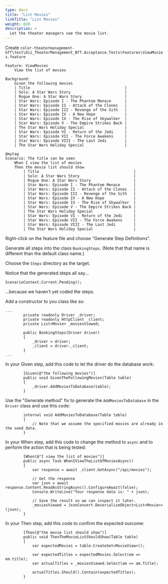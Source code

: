 ```yaml
---
type: docs
title: "List Movies"
linkTitle: "List Movies"
weight: 020
description: >
  Let the theater managers see the movie list.
---
```


Create `color-theatermanagement-bff\test\Dii_TheaterManagement_Bff.Acceptance.Tests\Features\ViewMovies.feature`
~~~
Feature: ViewMovies
	View the list of movies

Background:
    Given the following movies
    | Title                                          |
    | Solo: A Star Wars Story                        |
    | Rogue One: A Star Wars Story                   |
    | Star Wars: Episode I - The Phantom Menace      |
    | Star Wars: Episode II - Attack of the Clones   |
    | Star Wars: Episode III - Revenge of the Sith   |
    | Star Wars: Episode IV - A New Hope             |
    | Star Wars: Episode IX - The Rise of Skywalker  |
    | Star Wars: Episode V - The Empire Strikes Back |
    | The Star Wars Holiday Special                  |
    | Star Wars: Episode VI - Return of the Jedi     |
    | Star Wars: Episode VII - The Force Awakens     |
    | Star Wars: Episode VIII - The Last Jedi        |
    | The Star Wars Holiday Special                  |

@mytag
Scenario: The title can be seen
	When I view the list of movies
	Then the movie list should show
        | Title                                          |
        | Solo: A Star Wars Story                        |
        | Rogue One: A Star Wars Story                   |
        | Star Wars: Episode I - The Phantom Menace      |
        | Star Wars: Episode II - Attack of the Clones   |
        | Star Wars: Episode III - Revenge of the Sith   |
        | Star Wars: Episode IV - A New Hope             |
        | Star Wars: Episode IX - The Rise of Skywalker  |
        | Star Wars: Episode V - The Empire Strikes Back |
        | The Star Wars Holiday Special                  |
        | Star Wars: Episode VI - Return of the Jedi     |
        | Star Wars: Episode VII - The Force Awakens     |
        | Star Wars: Episode VIII - The Last Jedi        |
        | The Star Wars Holiday Special                  |
~~~

Right-click on the feature file and choose "Generate Step Definitions".

Generate all steps into the class `BookingSteps`. (Note that that name is different than the default class name.)

Choose the `Steps` directory as the target.

Notice that the generated steps all say...

~~~
ScenarioContext.Current.Pending();
~~~

...because we haven't yet coded the steps.

Add a constructor to you class like so:

~~~
...
        private readonly Driver _driver;
        private readonly HttpClient _client;
        private List<Movie> _moviesViewed;

        public BookingSteps(Driver driver)
        {
            _driver = driver;
            _client = driver._client;
        }
...
~~~

In your Given step, add this code to let the driver do the database work:

~~~
        [Given(@"the following movies")]
        public void GivenTheFollowingMovies(Table table)
        {
            _driver.AddMoviesToDatabase(table);
        }
~~~

Use the "Generate method" fix to generate the `AddMoviesToDatabase` in the `Driver` class and use this code:

~~~
        internal void AddMoviesToDatabase(Table table)
        {
            // Note that we assume the specified movies are already in the seed data.
        }
~~~

In your When step, add this code to change the method to `async` and to perform the action that is being tested:

~~~
        [When(@"I view the list of movies")]
        public async Task WhenIViewTheListOfMoviesAsync()
        {
            var response = await _client.GetAsync("/api/movies");

            // Get the response
            var json = await response.Content.ReadAsStringAsync().ConfigureAwait(false);
            Console.WriteLine("Your response data is: " + json);

            // Save the result so we can inspect it later.
            _moviesViewed = JsonConvert.DeserializeObject<List<Movie>>(json);
        }
~~~

In your Then step, add this code to confirm the expected ourcome:

~~~
        [Then(@"the movie list should show")]
        public void ThenTheMovieListShouldShow(Table table)
        {
            var expectedMovies = table.CreateSet<MovieView>();

            var expectedTitles = expectedMovies.Select(em => em.title);
            var actualTitles = _moviesViewed.Select(am => am.Title);

            actualTitles.Should().Contain(expectedTitles);
        }
~~~
